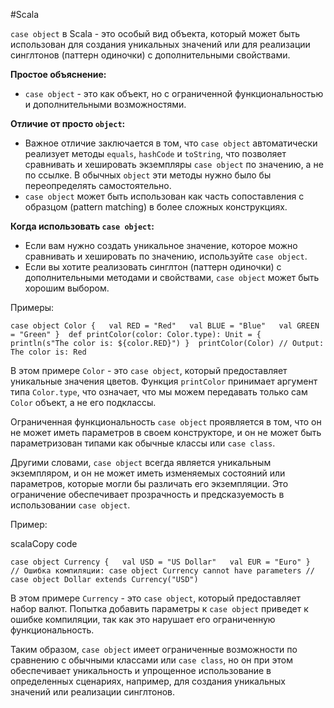 
#Scala 

`case object` в Scala - это особый вид объекта, который может быть использован для создания уникальных значений или для реализации синглтонов (паттерн одиночки) с дополнительными свойствами.

**Простое объяснение:**

- `case object` - это как объект, но с ограниченной функциональностью и дополнительными возможностями.

**Отличие от просто `object`:**

- Важное отличие заключается в том, что `case object` автоматически реализует методы `equals`, `hashCode` и `toString`, что позволяет сравнивать и хешировать экземпляры `case object` по значению, а не по ссылке. В обычных `object` эти методы нужно было бы переопределять самостоятельно.
- `case object` может быть использован как часть сопоставления с образцом (pattern matching) в более сложных конструкциях.

**Когда использовать `case object`:**

- Если вам нужно создать уникальное значение, которое можно сравнивать и хешировать по значению, используйте `case object`.
- Если вы хотите реализовать синглтон (паттерн одиночки) с дополнительными методами и свойствами, `case object` может быть хорошим выбором.

Примеры:


`case object Color {   val RED = "Red"   val BLUE = "Blue"   val GREEN = "Green" }  def printColor(color: Color.type): Unit = {   println(s"The color is: ${color.RED}") }  printColor(Color) // Output: The color is: Red`

В этом примере `Color` - это `case object`, который предоставляет уникальные значения цветов. Функция `printColor` принимает аргумент типа `Color.type`, что означает, что мы можем передавать только сам `Color` объект, а не его подклассы.


Ограниченная функциональность `case object` проявляется в том, что он не может иметь параметров в своем конструкторе, и он не может быть параметризован типами как обычные классы или `case class`.

Другими словами, `case object` всегда является уникальным экземпляром, и он не может иметь изменяемых состояний или параметров, которые могли бы различать его экземпляции. Это ограничение обеспечивает прозрачность и предсказуемость в использовании `case object`.

Пример:

scalaCopy code

`case object Currency {   val USD = "US Dollar"   val EUR = "Euro" }  // Ошибка компиляции: case object Currency cannot have parameters // case object Dollar extends Currency("USD")`

В этом примере `Currency` - это `case object`, который предоставляет набор валют. Попытка добавить параметры к `case object` приведет к ошибке компиляции, так как это нарушает его ограниченную функциональность.

Таким образом, `case object` имеет ограниченные возможности по сравнению с обычными классами или `case class`, но он при этом обеспечивает уникальность и упрощенное использование в определенных сценариях, например, для создания уникальных значений или реализации синглтонов.